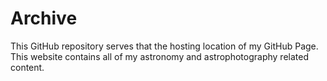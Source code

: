 # Archive
This GitHub repository serves that the hosting location of my GitHub Page. This website contains all of my astronomy and astrophotography related content.
